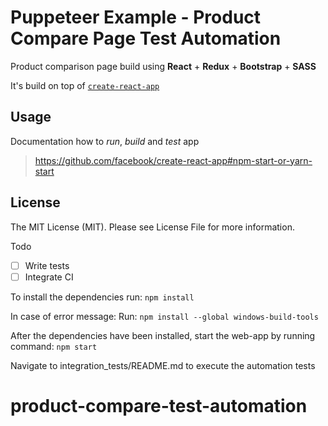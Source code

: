# Puppeteer Example - Product Compare Page Test Automation

Product comparison page build using **React** + **Redux** + **Bootstrap** + **SASS**

It's build on top of [`create-react-app`](https://github.com/facebook/create-react-app)

Usage
-
Documentation how to *run*, *build* and *test* app

> https://github.com/facebook/create-react-app#npm-start-or-yarn-start

License
-
The MIT License (MIT). Please see License File for more information.

Todo

- [ ] Write tests
- [ ] Integrate CI

To install the dependencies run:
`npm install`

In case of error message: 
Run:
`npm install --global windows-build-tools`

After the dependencies have been installed, start the web-app by running command:
`npm start`

Navigate to integration_tests/README.md to execute the automation tests
# product-compare-test-automation
